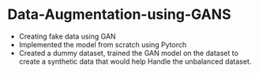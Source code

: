 # Data-Augmentation-using-GANS
- Creating fake data using GAN
- Implemented the model from scratch using Pytorch
- Created a dummy dataset, trained the GAN model on the dataset to create a synthetic data that would help Handle the unbalanced dataset.
